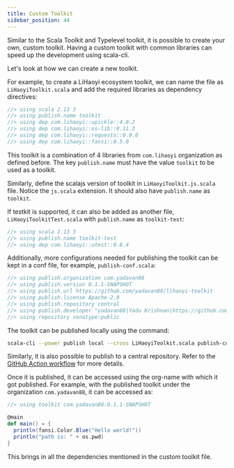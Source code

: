 ```yaml
---
title: Custom Toolkit
sidebar_position: 44
---
```

Similar to the Scala Toolkit and Typelevel toolkit, it is possible to create your own, custom toolkit. 
Having a custom toolkit with common libraries can speed up the development using scala-cli. 

Let's look at how we can create a new toolkit. 

For example, to create a LiHaoyi ecosystem toolkit, we can name the file as `LiHaoyiToolkit.scala` and add the required libraries as dependency directives:

```scala title=LiHaoyiToolkit.scala
//> using scala 2.13 3
//> using publish.name toolkit
//> using dep com.lihaoyi::upickle::4.0.2
//> using dep com.lihaoyi::os-lib::0.11.3
//> using dep com.lihaoyi::requests::0.9.0
//> using dep com.lihaoyi::fansi::0.5.0
``` 
This toolkit is a combination of 4 libraries from `com.lihaoyi` organization as defined before. The key `publish.name` must have the value `toolkit` to be used as a toolkit. 

Similarly, define the scalajs version of toolkit in `LiHaoyiToolkit.js.scala` file. Notice the `js.scala` extension. It should also have `publish.name` as `toolkit`. 

If testkit is supported, it can also be added as another file, `LiHaoyiToolkitTest.scala` with `publish.name` as `toolkit-test`:
```scala title=LiHaoyiToolkitTest.scala
//> using scala 2.13 3
//> using publish.name toolkit-test
//> using dep com.lihaoyi::utest::0.8.4
```

Additionally, more configurations needed for publishing the toolkit can be kept in a conf file, for example, `publish-conf.scala`:
```scala title=publish-conf.scala 
//> using publish.organization com.yadavan88
//> using publish.version 0.1.1-SNAPSHOT
//> using publish.url https://github.com/yadavan88/lihaoyi-toolkit
//> using publish.license Apache-2.0
//> using publish.repository central
//> using publish.developer "yadavan88|Yadu Krishnan|https://github.com/yadavan88"
//> using repository sonatype:public
```

The toolkit can be published locally using the command:
```bash
scala-cli --power publish local --cross LiHaoyiToolkit.scala publish-conf.scala
```

Similarly, it is also possible to publish to a central repository. Refer to the [GitHub Action workflow](https://github.com/scala/toolkit/blob/main/.github/workflows/deploy.yaml) for more details.

Once it is published, it can be accessed using the org-name with which it got published. For example, with the published toolkit under the organization `com.yadavan88`, it can be accessed as:

```scala
//> using toolkit com.yadavan88:0.1.1-SNAPSHOT

@main
def main() = {
  println(fansi.Color.Blue("Hello world!"))
  println("path is: " + os.pwd)
}

```
This brings in all the dependencies mentioned in the custom toolkit file.
